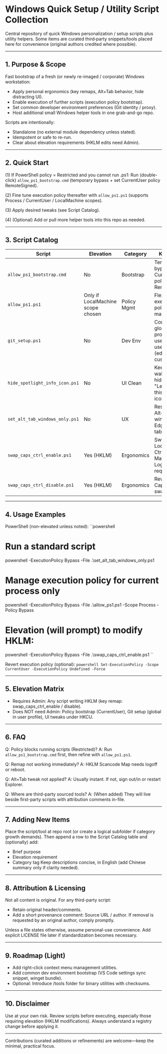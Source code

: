 # Windows Quick Setup / Utility Script Collection

Central repository of quick Windows personalization / setup scripts plus utility helpers. Some items are curated third‑party snippets/tools placed here for convenience (original authors credited where possible).

---

## 1. Purpose & Scope
Fast bootstrap of a fresh (or newly re-imaged / corporate) Windows workstation:
- Apply personal ergonomics (key remaps, Alt+Tab behavior, hide distracting UI).
- Enable execution of further scripts (execution policy bootstrap).
- Set common developer environment preferences (Git identity / proxy).
- Host additional small Windows helper tools in one grab-and-go repo.

Scripts are intentionally:
- Standalone (no external module dependency unless stated).
- Idempotent or safe to re-run.
- Clear about elevation requirements (HKLM edits need Admin).

---

## 2. Quick Start

(1) If PowerShell policy = Restricted and you cannot run .ps1:
Run (double-click) `allow_ps1_bootstrap.cmd` (temporary bypass + set CurrentUser policy RemoteSigned).

(2) Fine tune execution policy thereafter with `allow_ps1.ps1` (supports Process / CurrentUser / LocalMachine scopes).

(3) Apply desired tweaks (see Script Catalog).

(4) (Optional) Add or pull more helper tools into this repo as needed.

---

## 3. Script Catalog

| Script | Elevation | Category | Key Action |
|--------|-----------|----------|------------|
| `allow_ps1_bootstrap.cmd` | No | Bootstrap | Temporarily bypass + set CurrentUser policy RemoteSigned. |
| `allow_ps1.ps1` | Only if LocalMachine scope chosen | Policy Mgmt | Flexible execution policy manager. |
| `git_setup.ps1` | No | Dev Env | Configure global Git proxy / user.name / user.email (edit file to customize). |
| `hide_spotlight_info_icon.ps1` | No | UI Clean | Keep Spotlight wallpaper; hide desktop "Learn about this picture" icon. |
| `set_alt_tab_windows_only.ps1` | No | UX | Restrict Alt+Tab to windows (hide Edge/app tabs). |
| `swap_caps_ctrl_enable.ps1` | Yes (HKLM) | Ergonomics | Swap Caps Lock and Left Ctrl (Scancode Map). Logoff/reboot required. |
| `swap_caps_ctrl_disable.ps1` | Yes (HKLM) | Ergonomics | Revert Caps/Ctrl swap. |

---

## 4. Usage Examples

PowerShell (non-elevated unless noted):
``powershell
# Run a standard script
powershell -ExecutionPolicy Bypass -File .\set_alt_tab_windows_only.ps1

# Manage execution policy for current process only
powershell -ExecutionPolicy Bypass -File .\allow_ps1.ps1 -Scope Process -Policy Bypass

# Elevation (will prompt) to modify HKLM:
powershell -ExecutionPolicy Bypass -File .\swap_caps_ctrl_enable.ps1
``

Revert execution policy (optional):
``powershell
Set-ExecutionPolicy -Scope CurrentUser -ExecutionPolicy Undefined -Force
``

---

## 5. Elevation Matrix

- Requires Admin: Any script writing HKLM (key remap: swap_caps_ctrl_enable / disable).
- Does NOT need Admin: Policy bootstrap (CurrentUser), Git setup (global in user profile), UI tweaks under HKCU.

---

## 6. FAQ

Q: Policy blocks running scripts (Restricted)?
A: Run `allow_ps1_bootstrap.cmd` first, then refine with `allow_ps1.ps1`.

Q: Remap not working immediately?
A: HKLM Scancode Map needs logoff or reboot.

Q: Alt+Tab tweak not applied?
A: Usually instant. If not, sign out/in or restart Explorer.

Q: Where are third-party sourced tools?
A: (When added) They will live beside first-party scripts with attribution comments in-file.

---

## 7. Adding New Items

Place the script/tool at repo root (or create a logical subfolder if category growth demands). Then append a row to the Script Catalog table and (optionally) add:
- Brief purpose
- Elevation requirement
- Category tag
Keep descriptions concise, in English (add Chinese summary only if clarity needed).

---

## 8. Attribution & Licensing

Not all content is original. For any third-party script:
- Retain original header/comments.
- Add a short provenance comment: Source URL / author.
If removal is requested by an original author, comply promptly.

Unless a file states otherwise, assume personal-use convenience. Add explicit LICENSE file later if standardization becomes necessary.

---

## 9. Roadmap (Light)

- Add right-click context menu management utilities.
- Add common dev environment bootstrap (VS Code settings sync snippet, winget bundle).
- Optional: Introduce /tools folder for binary utilities with checksums.

---

## 10. Disclaimer

Use at your own risk. Review scripts before executing, especially those requiring elevation (HKLM modifications). Always understand a registry change before applying it.

---

Contributions (curated additions or refinements) are welcome—keep the minimal, practical focus.